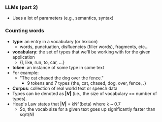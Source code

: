 ### LLMs (part 2)
- Uses a lot of parameters (e.g., semantics, syntax)


### Counting words
- **type**: an entry in a vocabulary (or lexicon)
  - words, punctuation, disfluencies (filler words), fragments, etc...
- **vocabulary**: the set of types that we'll be working with for the given application
  - {I, like, run, to, car, ...}
- **token**: an instance of some type in some text
- For example:
  - "The cat chased the dog over the fence." 
    - 9 tokens and 7 types {the, cat, chased, dog, over, fence, .}
- **Corpus**: collection of real world text or speech data
- Types can be denoted as **|V|** (i.e., the size of vocabulary == number of types).
- Heap's Law states that **|V|** = kN^(beta) where k ~ 0.7
  - So, the vocab size for a given text goes up significantly faster than sqrt(N)

